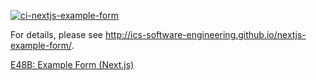 [![ci-nextjs-example-form](https://github.com/ics-software-engineering/nextjs-example-form/actions/workflows/ci.yml/badge.svg)](https://github.com/ics-software-engineering/nextjs-example-form/actions/workflows/ci.yml)

For details, please see http://ics-software-engineering.github.io/nextjs-example-form/.

[E48B: Example Form (Next.js)](http://courses.ics.hawaii.edu/ics314s25/morea/nextjs-2/experience-nextjs-example-form.html)
